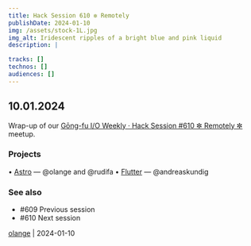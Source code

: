 ```yaml
---
title: Hack Session 610 ✼ Remotely
publishDate: 2024-01-10
img: /assets/stock-1L.jpg
img_alt: Iridescent ripples of a bright blue and pink liquid
description: |

tracks: []
technos: []
audiences: []
---
```


## 10.01.2024

Wrap-up of our [Gōng-fu I/O Weekly · Hack Session #610 ✼ Remotely ✼](https://www.meetup.com/gōngfuio/events/298075502/) meetup.

### Projects

• [Astro](https://astro.build) — @olange and @rudifa
• [Flutter](https://flutter.dev) — @andreaskundig

### See also

* #609 Previous session
* #610 Next session

[olange](https://github.com/olange) | 2024-01-10


